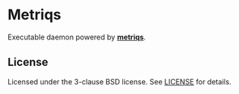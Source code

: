 # Metriqs

Executable daemon powered by [**metriqs**](https://github.com/dirk/metriqs).

## License

Licensed under the 3-clause BSD license. See [LICENSE](LICENSE) for details.
